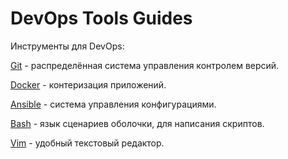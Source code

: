 # DevOps Tools Guides

Инструменты для DevOps:

[Git](docs/Git.md) - распределённая система управления контролем версий.

[Docker](docs/Docker.md) - контеризация приложений. 

[Ansible](docs/Ansible.md) - система управления конфигурациями.

[Bash](docs/Bash.md) - язык сценариев оболочки, для написания скриптов.

[Vim](docs/Vim.md) - удобный текстовый редактор.
